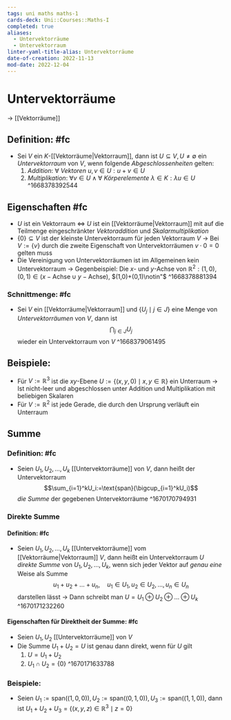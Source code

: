 ```yaml
---
tags: uni maths maths-1
cards-deck: Uni::Courses::Maths-I
completed: true
aliases:
  - Untervektorräume
  - Untervektorraum
linter-yaml-title-alias: Untervektorräume
date-of-creation: 2022-11-13
mod-date: 2022-12-04
---
```


# Untervektorräume
→ [[Vektorräume]]

## Definition: #fc
- Sei $V$ ein $K$-[[Vektorräume|Vektorraum]], dann ist $U\subseteq V,U\neq\emptyset$ ein *Untervektorraum* von $V$, wenn folgende *Abgeschlossenheiten* gelten:
	1. *Addition*: $\forall$ *Vektoren* $u,v\in U:u+v\in U$
	2. *Multiplikation*: $\forall v\in U\wedge\forall$ *Körperelemente* $\lambda\in K:\lambda u\in U$
^1668378392544

## Eigenschaften #fc
- $U$ ist ein Vektorraum $\Leftrightarrow$ $U$ ist ein [[Vektorräume|Vektorraum]] mit auf die Teilmenge eingeschränkter *Vektoraddition* und *Skalarmultiplikation*
- $\{0\}\subseteq V$ ist der kleinste Untervektorraum für jeden Vektorraum $V$
	→ Bei $V:=\{v\}$ durch die zweite Eigenschaft von Untervektorräumen $v\cdot0=0$ gelten muss
- Die Vereinigung von Untervektorräumen ist im Allgemeinen kein Untervektorraum
	→ Gegenbeispiel: Die $x$- und $y$-Achse von $\mathbb{R}^2:(1,0),(0,1)\in (x-\text{Achse}\cup y-\text{Achse}),$ $(1,0)+(0,1)\notin"$
^1668378881394

### Schnittmenge: #fc
- Sei $V$ ein [[Vektorräume|Vektorraum]] und $\{U_j\mid j\in J\}$ eine Menge von *Untervektorräumen* von $V$, dann ist $$\bigcap_{j\in J}U_j$$ wieder ein Untervektorraum von $V$
^1668379061495

## Beispiele:
- Für $V:=\mathbb{R}^3$ ist die $xy$-Ebene $U:=\{(x,y,0)\mid x,y\in\mathbb{R}\}$ ein Unterraum
	→ Ist nicht-leer und abgeschlossen unter Addition und Multiplikation mit beliebigen Skalaren
- Für $V:=\mathbb{R}^2$ ist jede Gerade, die durch den Ursprung verläuft ein Unterraum

## Summe

### Definition: #fc
- Seien $U_1,U_2,\dots,U_k$ [[Untervektorräume]] von $V,$ dann heißt der Untervektorraum $$\sum_{i=1}^kU_i:=\text{span}(\bigcup_{i=1}^kU_i)$$ *die Summe* der gegebenen Untervektorräume
^1670170794931

### Direkte Summe

#### Definition: #fc
- Seien $U_1,U_2,\dots,U_k$ [[Untervektorräume]] vom [[Vektorräume|Vektorraum]] $V,$ dann heißt ein Untervektorraum $U$ *direkte Summe* von $U_1,U_2,\dots,U_k,$ wenn sich jeder Vektor auf *genau eine* Weise als Summe $$u_1+u_2+\dots+u_n,\quad u_1\in U_1,u_2\in U_2,\dots,u_n\in U_n$$ darstellen lässt
	→ Dann schreibt man $U=U_1\oplus U_2\oplus\dots\oplus U_k$
^1670171232260

#### Eigenschaften für Direktheit der Summe: #fc
- Seien $U_1,U_2$ [[Untervektorräume]] von $V$
- Die Summe $U_1+U_2=U$ ist genau dann direkt, wenn für $U$ gilt
	1. $U=U_1+U_2$
	2. $U_1\cap U_2=\{0\}$
^1670171633788

### Beispiele:
- Seien $U_1:=\text{span}((1,0,0)),U_2:=\text{span}((0,1,0)),U_3:=\text{span}((1,1,0)),$ dann ist $U_1+U_2+U_3=\{(x,y,z)\in\mathbb{R}^3\mid z=0\}$
